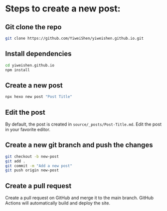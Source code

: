# Steps to create a new post:

## Git clone the repo

```bash
git clone https://github.com/YiweiShen/yiweishen.github.io.git
```

## Install dependencies

```bash
cd yiweishen.github.io
npm install
```

## Create a new post

```bash
npx hexo new post "Post Title"
```

## Edit the post

By default, the post is created in `source/_posts/Post-Title.md`. Edit the post in your favorite editor.

## Create a new git branch and push the changes

```bash
git checkout -b new-post
git add .
git commit -m "Add a new post"
git push origin new-post
```

## Create a pull request

Create a pull request on GitHub and merge it to the main branch. GitHub Actions will automatically build and deploy the site.
